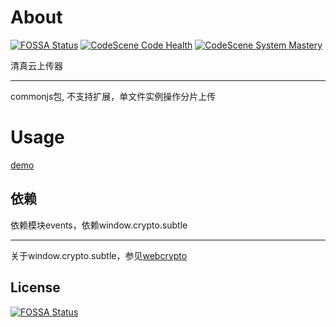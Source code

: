 # About
[![FOSSA Status](https://app.fossa.com/api/projects/git%2Bgithub.com%2Fgeeeger%2Fws-uploader.svg?type=shield)](https://app.fossa.com/projects/git%2Bgithub.com%2Fgeeeger%2Fws-uploader?ref=badge_shield)
[![CodeScene Code Health](https://codescene.io/projects/7388/status-badges/code-health)](https://codescene.io/projects/7388)
[![CodeScene System Mastery](https://codescene.io/projects/7388/status-badges/system-mastery)](https://codescene.io/projects/7388)


清真云上传器

---

commonjs包, 不支持扩展，单文件实例操作分片上传

# Usage

[demo](https://geeeger.github.io/ws-uploader/example/index.html)

## 依赖

依赖模块events，依赖window.crypto.subtle

---

关于window.crypto.subtle，参见[webcrypto](https://www.chromium.org/blink/webcrypto)


## License
[![FOSSA Status](https://app.fossa.com/api/projects/git%2Bgithub.com%2Fgeeeger%2Fws-uploader.svg?type=large)](https://app.fossa.com/projects/git%2Bgithub.com%2Fgeeeger%2Fws-uploader?ref=badge_large)